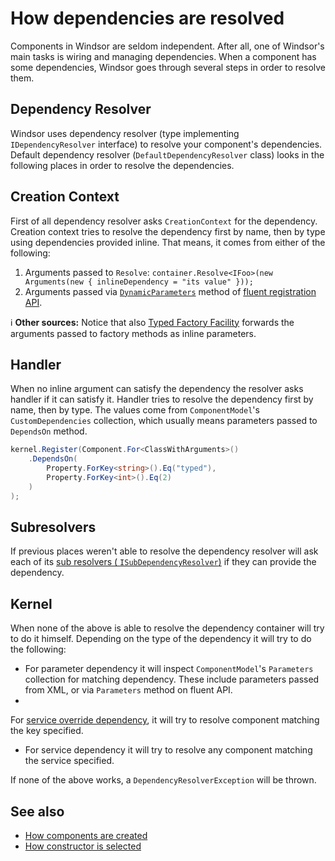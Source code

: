 # How dependencies are resolved

Components in Windsor are seldom independent. After all, one of Windsor's main tasks is wiring and managing
dependencies. When a component has some dependencies, Windsor goes through several steps in order to resolve them.

## Dependency Resolver

Windsor uses dependency resolver (type implementing `IDependencyResolver` interface) to resolve your component's
dependencies. Default dependency resolver (`DefaultDependencyResolver` class) looks in the following places in order to
resolve the dependencies.

## Creation Context

First of all dependency resolver asks `CreationContext` for the dependency. Creation context tries to resolve the
dependency first by name, then by type using dependencies provided inline. That means, it comes from either of the
following:

1. Arguments passed to `Resolve`: `container.Resolve<IFoo>(new Arguments(new { inlineDependency = "its value" }));`
1. Arguments passed via [`DynamicParameters`](inline-dependencies#supplying-dynamic-dependencies) method
   of [fluent registration API](fluent-registration-api.md).

:information_source: **Other sources:** Notice that also [Typed Factory Facility](typed-factory-facility.md) forwards
the arguments passed to factory methods as inline parameters.

## Handler

When no inline argument can satisfy the dependency the resolver asks handler if it can satisfy it. Handler tries to
resolve the dependency first by name, then by type. The values come from `ComponentModel`'s `CustomDependencies`
collection, which usually means parameters passed to `DependsOn` method.

```csharp
kernel.Register(Component.For<ClassWithArguments>()
    .DependsOn(
        Property.ForKey<string>().Eq("typed"),
        Property.ForKey<int>().Eq(2)
    )
);
```

## Subresolvers

If previous places weren't able to resolve the dependency resolver will ask each of its [sub resolvers (
`ISubDependencyResolver`)](resolvers.md) if they can provide the dependency.

## Kernel

When none of the above is able to resolve the dependency container will try to do it himself. Depending on the type of
the dependency it will try to do the following:

* For parameter dependency it will inspect `ComponentModel`'s `Parameters` collection for matching dependency. These
  include parameters passed from XML, or via `Parameters` method on fluent API.
*
For [service override dependency](registering-components-one-by-one.md#supplying-the-component-for-a-dependency-to-use-service-override),
it will try to resolve component matching the key specified.
* For service dependency it will try to resolve any component matching the service specified.

If none of the above works, a `DependencyResolverException` will be thrown.

## See also

* [How components are created](how-components-are-created.md)
* [How constructor is selected](how-constructor-is-selected.md)